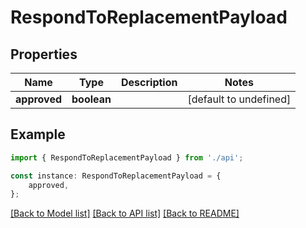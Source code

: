 # RespondToReplacementPayload


## Properties

Name | Type | Description | Notes
------------ | ------------- | ------------- | -------------
**approved** | **boolean** |  | [default to undefined]

## Example

```typescript
import { RespondToReplacementPayload } from './api';

const instance: RespondToReplacementPayload = {
    approved,
};
```

[[Back to Model list]](../README.md#documentation-for-models) [[Back to API list]](../README.md#documentation-for-api-endpoints) [[Back to README]](../README.md)
